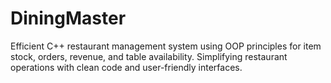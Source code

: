 # DiningMaster
Efficient C++ restaurant management system using OOP principles for item stock, orders, revenue, and table availability. Simplifying restaurant operations with clean code and user-friendly interfaces.
